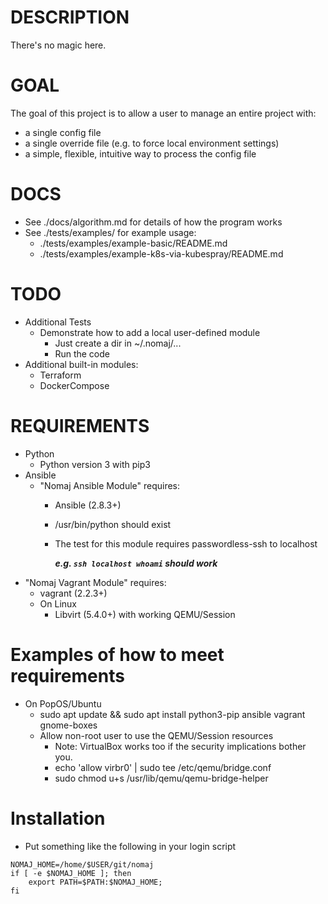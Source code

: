 # DESCRIPTION
There's no magic here.

# GOAL
The goal of this project is to allow a user to manage an entire project with:
- a single config file
- a single override file (e.g. to force local environment settings)
- a simple, flexible, intuitive way to process the config file

# DOCS
- See ./docs/algorithm.md for details of how the program works
- See ./tests/examples/ for example usage:
  - ./tests/examples/example-basic/README.md
  - ./tests/examples/example-k8s-via-kubespray/README.md

# TODO
- Additional Tests
  - Demonstrate how to add a local user-defined module
    - Just create a dir in ~/.nomaj/...
    - Run the code
- Additional built-in modules:
  - Terraform
  - DockerCompose

# REQUIREMENTS
- Python
  - Python version 3 with pip3
- Ansible
  - "Nomaj Ansible Module" requires:
    - Ansible (2.8.3+)
    - /usr/bin/python should exist
    - The test for this module requires passwordless-ssh to localhost
      
      ***e.g. ```ssh localhost whoami``` should work***
- "Nomaj Vagrant Module" requires:
  - vagrant (2.2.3+)
  - On Linux
    - Libvirt (5.4.0+) with working QEMU/Session

# Examples of how to meet requirements
- On PopOS/Ubuntu
  - sudo apt update && sudo apt install python3-pip ansible vagrant gnome-boxes
  - Allow non-root user to use the QEMU/Session resources
    - Note: VirtualBox works too if the security implications bother you.
    - echo 'allow virbr0' | sudo tee /etc/qemu/bridge.conf
    - sudo chmod u+s /usr/lib/qemu/qemu-bridge-helper

# Installation
- Put something like the following in your login script
``` 
NOMAJ_HOME=/home/$USER/git/nomaj
if [ -e $NOMAJ_HOME ]; then 
    export PATH=$PATH:$NOMAJ_HOME; 
fi